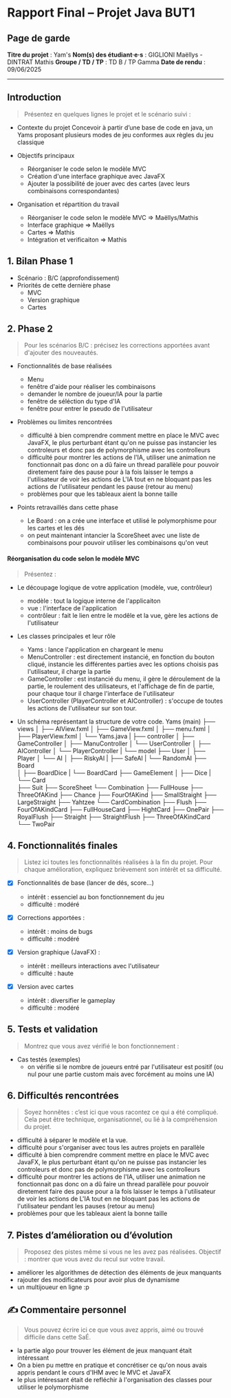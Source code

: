 # Rapport Final – Projet Java BUT1

## Page de garde

**Titre du projet** :  Yam's
**Nom(s) des étudiant·e·s** : GIGLIONI Maëllys - DINTRAT Mathis
**Groupe / TD / TP** :  TD B / TP Gamma
**Date de rendu** : 09/06/2025

---

## Introduction

> Présentez en quelques lignes le projet et le scénario suivi :
- Contexte du projet
Concevoir à partir d’une base de code en java, un Yams proposant plusieurs modes de jeu conformes aux règles du jeu classique 

- Objectifs principaux
    - Réorganiser le code selon le modèle MVC
    - Création d'une interface graphique avec JavaFX
    - Ajouter la possibilité de jouer avec des cartes (avec leurs combinaisons correspondantes)

- Organisation et répartition du travail
    - Réorganiser le code selon le modèle MVC => Maëllys/Mathis
    - Interface graphique => Maëllys
    - Cartes => Mathis
    - Intégration et verificaiton => Mathis

## 1.  Bilan Phase 1

- Scénario : B/C (approfondissement)
- Priorités de cette dernière phase
    - MVC
    - Version graphique
    - Cartes


## 2. Phase 2

> Pour les scénarios B/C : précisez les corrections apportées avant d'ajouter des nouveautés.

- Fonctionnalités de base réalisées
    - Menu
    - fenêtre d'aide pour réaliser les combinaisons
    - demander le nombre de joueur/IA pour la partie
    - fenêtre de séléction du type d'IA
    - fenêtre pour entrer le pseudo de l'utilisateur 

- Problèmes ou limites rencontrées
    - difficulté à bien comprendre comment mettre en place le MVC avec JavaFX, le plus perturbant étant qu'on ne puisse pas instancier les controleurs et donc pas de polymorphisme avec les controlleurs
    - difficulté pour montrer les actions de l'IA, utiliser une animation ne fonctionnait pas donc on a dû faire un thread parallèle pour pouvoir diretement faire des pause pour à la fois laisser le temps a l'utilisateur de voir les actions de L'IA tout en ne bloquant pas les actions de l'utilisateur pendant les pause (retour au menu)
    - problèmes pour que les tableaux aient la bonne taille
- Points retravaillés dans cette phase
    - Le Board : on a crée une interface et utilisé le polymorphisme pour les cartes et les dés
    - on peut maintenant intancier la ScoreSheet avec une liste de combinaisons pour pouvoir utiliser les combinaisons qu'on veut



#### Réorganisation du code selon le modèle MVC

> Présentez :
- Le découpage logique de votre application (modèle, vue, contrôleur)
    - modèle : tout la logique interne de l'applicaiton
    - vue : l'interface de l'application
    - contrôleur : fait le lien entre le modêle et la vue, gère les actions de l'utilisateur 
- Les classes principales et leur rôle
    - Yams : lance l'application en chargeant le menu
    - MenuController : est directement instancié, en fonction du bouton cliqué, instancie les différentes parties avec les options choisis pas l'utilisateur, il charge la partie 
    - GameController : est instancié du menu, il gère le déroulement de la partie, le roulement des utilisateurs, et l'affichage de fin de partie, pour chaque tour il charge l'interface de l'utilisateur 
    - UserController (PlayerController et AIController) : s'occupe de toutes les actions de l'utilisateur sur son tour.

- Un schéma représentant la structure de votre code.
Yams (main)
 ├── views 
 │  ├── AIView.fxml
 │  ├── GameView.fxml
 │  ├── menu.fxml
 │  ├── PlayerView.fxml
 │	└── Yams.java
 |
 ├── controller
 │     ├── GameController
 │     ├── ManuController
 │     └── UserController
 │              ├── AIController
 │              └── PlayerController
 |
 └── model
        ├── User
        │    ├── Player
        │    └── AI
        │        ├── RiskyAI
        |        ├── SafeAI
        |        └── RandomAI
        ├── Board  
        │     ├── BoardDice
        |     └── BoardCard
        ├── GameElement
        │     ├── Dice
        |     └── Card    
        ├── Suit
        ├── ScoreSheet
        └── Combination
                ├── FullHouse
                ├── ThreeOfAKind
                ├── Chance
                ├── FourOfAKind
                ├── SmallStraight
                ├── LargeStraight
                ├── Yahtzee
                └── CardCombination
                        ├── Flush
                        ├── FourOfAKindCard
                        ├── FullHouseCard
                        ├── HightCard
                        ├── OnePair
                        ├── RoyalFlush
                        ├── Straight
                        ├── StraightFlush
                        ├── ThreeOfAKindCard
                        └── TwoPair
                


## 4. Fonctionnalités finales

> Listez ici toutes les fonctionnalités réalisées à la fin du projet.
> Pour chaque amélioration, expliquez brièvement son intérêt et sa difficulté.

- [x] Fonctionnalités de base (lancer de dés, score…) 
    - intérêt : essenciel au bon fonctionnement du jeu
    - difficulté : modéré

- [x] Corrections apportées : 
    - intérêt : moins de bugs
    - difficulté : modéré

- [x] Version graphique (JavaFX) : 
    - intérêt : meilleurs interactions avec l'utilisateur
    - difficulté : haute 
    
- [x] Version avec cartes 
    - intérêt : diversifier le gameplay
    - difficulté : modéré


## 5. Tests et validation

> Montrez que vous avez vérifié le bon fonctionnement :
- Cas testés (exemples)
    - on vérifie si le nombre de joueurs entré par l'utilisateur est positif (ou nul pour une partie custom mais avec forcément au moins une IA)

## 6. Difficultés rencontrées

> Soyez honnêtes : c’est ici que vous racontez ce qui a été compliqué.
> Cela peut être technique, organisationnel, ou lié à la compréhension du projet.

- difficulté à séparer le modèle et la vue.
- difficulté pour s'organiser avec tous les autres projets en parallèle 
- difficulté à bien comprendre comment mettre en place le MVC avec JavaFX, le plus perturbant étant qu'on ne puisse pas instancier les controleurs et donc pas de polymorphisme avec les controlleurs
- difficulté pour montrer les actions de l'IA, utiliser une animation ne fonctionnait pas donc on a dû faire un thread parallèle pour pouvoir diretement faire des pause pour a la fois laisser le temps à l'utilisateur de voir les actions de L'IA tout en ne bloquant pas les actions de l'utilisateur pendant les pauses (retour au menu)
- problèmes pour que les tableaux aient la bonne taille


## 7. Pistes d’amélioration ou d’évolution

> Proposez des pistes même si vous ne les avez pas réalisées.
> Objectif : montrer que vous avez du recul sur votre travail.
- améliorer les algorithmes de détection des éléments de jeux manquants
- rajouter des modificateurs pour avoir plus de dynamisme 
- un multijoueur en ligne :p

## ✍️ Commentaire personnel 

> Vous pouvez écrire ici ce que vous avez appris, aimé ou trouvé difficile dans cette SaÉ.
- la partie algo pour trouver les élément de jeux manquant était intéressant
- On a bien pu mettre en pratique et concrétiser ce qu'on nous avais appris pendant le cours d'IHM avec le MVC et JavaFX
- le plus intéressant était de refléchir à l'organisation des classes pour utiliser le polymorphisme 
